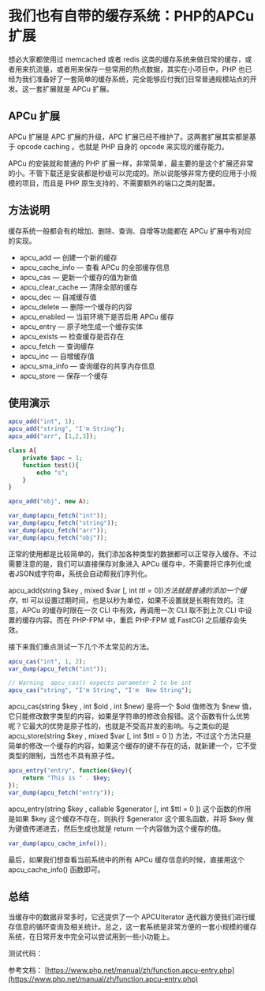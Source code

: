 # 我们也有自带的缓存系统：PHP的APCu扩展

想必大家都使用过 memcached 或者 redis 这类的缓存系统来做日常的缓存，或者用来抗流量，或者用来保存一些常用的热点数据，其实在小项目中，PHP 也已经为我们准备好了一套简单的缓存系统，完全能够应付我们日常普通规模站点的开发。这一套扩展就是 APCu 扩展。

## APCu 扩展 

APCu 扩展是 APC 扩展的升级，APC 扩展已经不维护了。这两套扩展其实都是基于 opcode caching 。也就是 PHP 自身的 opcode 来实现的缓存能力。

APCu 的安装就和普通的 PHP 扩展一样，非常简单，最主要的是这个扩展还非常的小。不管下载还是安装都是秒级可以完成的。所以说能够非常方便的应用于小规模的项目，而且是 PHP 原生支持的，不需要额外的端口之类的配置。

## 方法说明

缓存系统一般都会有的增加、删除、查询、自增等功能都在 APCu 扩展中有对应的实现。

- apcu_add — 创建一个新的缓存
- apcu_cache_info — 查看 APCu 的全部缓存信息
- apcu_cas — 更新一个缓存的值为新值
- apcu_clear_cache — 清除全部的缓存
- apcu_dec — 自减缓存值
- apcu_delete — 删除一个缓存的内容
- apcu_enabled — 当前环境下是否启用 APCu 缓存
- apcu_entry — 原子地生成一个缓存实体
- apcu_exists — 检查缓存是否存在
- apcu_fetch — 查询缓存
- apcu_inc — 自增缓存值
- apcu_sma_info — 查询缓存的共享内存信息
- apcu_store — 保存一个缓存

## 使用演示

```php
apcu_add("int", 1);
apcu_add("string", "I'm String");
apcu_add("arr", [1,2,3]);

class A{
    private $apc = 1;
    function test(){
        echo "s";
    }
}

apcu_add("obj", new A);

var_dump(apcu_fetch("int"));
var_dump(apcu_fetch("string"));
var_dump(apcu_fetch("arr"));
var_dump(apcu_fetch("obj"));
```

正常的使用都是比较简单的，我们添加各种类型的数据都可以正常存入缓存。不过需要注意的是，我们可以直接保存对象进入 APCu 缓存中，不需要将它序列化或者JSON成字符串，系统会自动帮我们序列化。

apcu_add(string $key , mixed $var [, int $ttl = 0 ]) 方法就是普通的添加一个缓存，$ttl 可以设置过期时间，也是以秒为单位，如果不设置就是长期有效的。注意，APCu 的缓存时限在一次 CLI 中有效，再调用一次 CLI 取不到上次 CLI 中设置的缓存内容。而在 PHP-FPM 中，重启 PHP-FPM 或 FastCGI 之后缓存会失效。

接下来我们重点测试一下几个不太常见的方法。

```php
apcu_cas("int", 1, 2);
var_dump(apcu_fetch("int"));

// Warning  apcu_cas() expects parameter 2 to be int
apcu_cas("string", "I'm String", "I'm  New String");
```

apcu_cas(string $key , int $old , int $new) 是将一个 $old 值修改为 $new 值，它只能修改数字类型的内容，如果是字符串的修改会报错。这个函数有什么优势呢？它最大的优势是原子性的，也就是不受高并发的影响。与之类似的是 apcu_store(string $key , mixed $var [, int $ttl = 0 ]) 方法，不过这个方法只是简单的修改一个缓存的内容，如果这个缓存的键不存在的话，就新建一个，它不受类型的限制，当然也不具有原子性。

```php
apcu_entry("entry", function($key){
    return "This is " . $key;
});
var_dump(apcu_fetch("entry"));
```

apcu_entry(string $key , callable $generator [, int $ttl = 0 ]) 这个函数的作用是如果 $key 这个缓存不存在，则执行 $generator 这个匿名函数，并将 $key 做为键值传递进去，然后生成也就是 return 一个内容做为这个缓存的值。

```php
var_dump(apcu_cache_info());
```

最后，如果我们想查看当前系统中的所有 APCu 缓存信息的时候，直接用这个 apcu_cache_info() 函数即可。

## 总结

当缓存中的数据非常多时，它还提供了一个 APCUIterator 迭代器方便我们进行缓存信息的循环查询及相关统计。总之，这一套系统是非常方便的一套小规模的缓存系统，在日常开发中完全可以尝试用到一些小功能上。

测试代码：


参考文档：
[https://www.php.net/manual/zh/function.apcu-entry.php](https://www.php.net/manual/zh/function.apcu-entry.php)